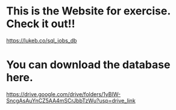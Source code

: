 #  This is the Website for exercise. Check it out!!
https://lukeb.co/sql_jobs_db
# You can download the database here.
https://drive.google.com/drive/folders/1yBIW-SncgAsAuYnCZ5AA4mSCrJbbTzWu?usp=drive_link
